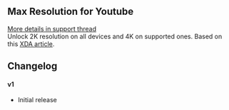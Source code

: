## Max Resolution for Youtube
[More details in support thread](https://forum.xda-developers.com/apps/magisk/module-max-resolution-youtube-unlock-2k-t3619821)  
Unlock 2K resolution on all devices and 4K on supported ones. Based on this [XDA article](https://www.xda-developers.com/how-to-watch-4k-youtube-videos-on-non-4k-phones/).

## Changelog
#### v1
- Initial release
